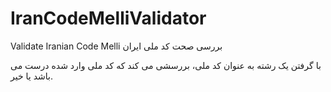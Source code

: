 # IranCodeMelliValidator
Validate Iranian Code Melli 
بررسی صحت کد ملی ایران

با گرفتن یک رشته به عنوان کد ملی، بررسشی می کند که کد ملی وارد شده درست می باشد یا خیر.


